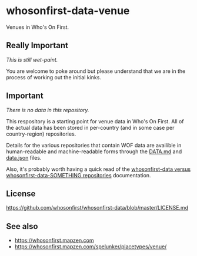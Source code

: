 # whosonfirst-data-venue

Venues in Who's On First.

## Really Important

_This is still wet-paint._ 

You are welcome to poke around but please understand that we are in the process of working out the initial kinks.

## Important

_There is no data in this repository._

This respository is a starting point for venue data in Who's On First. All of the actual data has been stored in per-country (and in some case per country-region) repositories.

Details for the various repositories that contain WOF data are availible in human-readable and machine-readable forms through the [DATA.md](DATA.md) and [data.json](data.json) files.

Also, it's probably worth having a quick read of the [whosonfirst-data versus whosonfirst-data-SOMETHING repositories](https://whosonfirst.mapzen.com/data/#github-repos) documentation.

## License

https://github.com/whosonfirst/whosonfirst-data/blob/master/LICENSE.md

## See also

* https://whosonfirst.mapzen.com
* https://whosonfirst.mapzen.com/spelunker/placetypes/venue/

